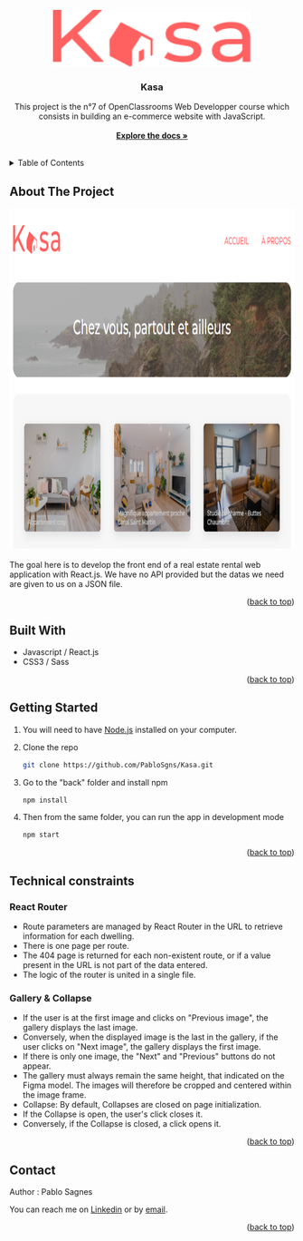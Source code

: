 <!-- PROJECT LOGO -->
<br />
<div align="center">
  <a href="https://github.com/PabloSgns/Kasa">
    <img src="https://github.com/InCodeBlood/Kasa/blob/main/src/assets/logo.png" alt="Logo" width="350" height=100">
  </a>

<h3 align="center">Kasa</h3>

  <p align="center">
    This project is the n°7 of OpenClassrooms Web Developper course which consists in building an e-commerce website with JavaScript.
    <br />
    <br />
    <a href="https://github.com/InCodeBlood/Kasa"><strong>Explore the docs »</strong></a>
    <br />
    <br />
  </p>
</div>



<!-- TABLE OF CONTENTS -->
<details>
  <summary>Table of Contents</summary>
  <ol>
    <li>
      <a href="#about-the-project">About The Project</a>
    </li>
    <li>
      <a href="#built-with">Built With</a>
    </li>
    </li>
    <li>
      <a href="#getting-started">Getting Started</a>
    </li>
    <li><a href="#technical-constraints">Technical constraints</a></li>
    <li><a href="#contact">Contact</a></li>
  </ol>
</details>



<!-- ABOUT THE PROJECT -->
## About The Project

<div align="center">
    <img src="https://github.com/InCodeBlood/Kasa/blob/main/src/assets/screenshot_readme.png" alt="Logo" width="900" height="600">
</div>

<br/>
The goal here is to develop the front end of a real estate rental web application with React.js. We have no API provided but the datas we need are given to us on a JSON file.
<p align="right">(<a href="#readme-top">back to top</a>)</p>



## Built With

* Javascript / React.js
* CSS3 / Sass

<p align="right">(<a href="#readme-top">back to top</a>)</p>


<!-- GETTING STARTED -->
## Getting Started

1. You will need to have <a href="https://nodejs.org/en">Node.js</a> installed on your computer.

2. Clone the repo
   ```sh
   git clone https://github.com/PabloSgns/Kasa.git
   ```
   
3. Go to the "back" folder and install npm
    ```sh
    npm install
    ```
4. Then from the same folder, you can run the app in development mode
    ```sh
    npm start
    ```
    
<p align="right">(<a href="#readme-top">back to top</a>)</p>

<!-- FEATURES -->
## Technical constraints

### React Router

* Route parameters are managed by React Router in the URL to retrieve information for each dwelling.
* There is one page per route.
* The 404 page is returned for each non-existent route, or if a value present in the URL is not part of the data entered.
* The logic of the router is united in a single file.

### Gallery & Collapse

* If the user is at the first image and clicks on "Previous image", the gallery displays the last image.
* Conversely, when the displayed image is the last in the gallery, if the user clicks on "Next image", the gallery displays the first image.
* If there is only one image, the "Next" and "Previous" buttons do not appear.
* The gallery must always remain the same height, that indicated on the Figma model. The images will therefore be cropped and centered within the image frame.
* Collapse: By default, Collapses are closed on page initialization.
* If the Collapse is open, the user's click closes it.
* Conversely, if the Collapse is closed, a click opens it.


<p align="right">(<a href="#readme-top">back to top</a>)</p>

<!-- CONTACT -->
## Contact

Author : Pablo Sagnes

You can reach me on <a href="https://www.linkedin.com/in/pablo-sagnes-8068a7143/">Linkedin</a> or by <a href="mailto:sagnes.pablo@gmail.com">email</a>.

<p align="right">(<a href="#readme-top">back to top</a>)</p>

